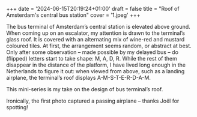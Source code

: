 +++
date = '2024-06-15T20:19:24+01:00'
draft = false
title = "Roof of Amsterdam's central bus station"
cover = '1.jpeg'
+++

The bus terminal of Amsterdam’s central station is elevated above ground. When coming up on an escalator, my attention is drawn to the terminal’s glass roof. It is covered with an alternating mix of wine-red and mustard coloured tiles. At first, the arrangement seems random, or abstract at best. Only after some observation – made possible by my delayed bus – do (flipped) letters start to take shape: M, A, D, R. While the rest of them disappear in the distance of the platform, I have lived long enough in the Netherlands to figure it out: when viewed from above, such as a landing airplane, the terminal’s roof displays A-M-S-T-E-R-D-A-M.

This mini-series is my take on the design of bus terminal’s roof.

Ironically, the first photo captured a passing airplane – thanks Joël for spotting!
